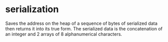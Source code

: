 # serialization
Saves the address on the heap of a sequence of bytes of serialized data then returns it into its true form.  The serialized data is the concatenation of an integer and 2 arrays of 8 alphanumerical characters.
